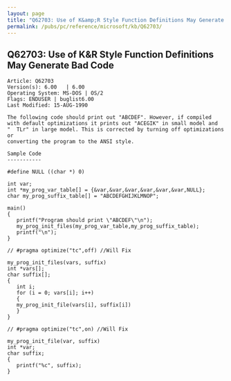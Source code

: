 ```yaml
---
layout: page
title: "Q62703: Use of K&amp;R Style Function Definitions May Generate Bad Code"
permalink: /pubs/pc/reference/microsoft/kb/Q62703/
---
```


## Q62703: Use of K&amp;R Style Function Definitions May Generate Bad Code

	Article: Q62703
	Version(s): 6.00   | 6.00
	Operating System: MS-DOS | OS/2
	Flags: ENDUSER | buglist6.00
	Last Modified: 15-AUG-1990
	
	The following code should print out "ABCDEF". However, if compiled
	with default optimizations it prints out "ACEGIK" in small model and
	"  TLr" in large model. This is corrected by turning off optimizations or
	converting the program to the ANSI style.
	
	Sample Code
	-----------
	
	#define NULL ((char *) 0)
	
	int var;
	int *my_prog_var_table[] = {&var,&var,&var,&var,&var,&var,NULL};
	char my_prog_suffix_table[] = "ABCDEFGHIJKLMNOP";
	
	main()
	{
	   printf("Program should print \"ABCDEF\"\n");
	   my_prog_init_files(my_prog_var_table,my_prog_suffix_table);
	   printf("\n");
	}
	
	// #pragma optimize("tc",off) //Will Fix
	
	my_prog_init_files(vars, suffix)
	int *vars[];
	char suffix[];
	{
	   int i;
	   for (i = 0; vars[i]; i++)
	   {
	   my_prog_init_file(vars[i], suffix[i])
	   }
	}
	
	// #pragma optimize("tc",on) //Will Fix
	
	my_prog_init_file(var, suffix)
	int *var;
	char suffix;
	{
	   printf("%c", suffix);
	}
